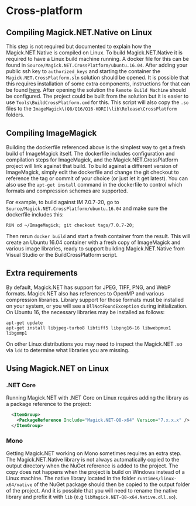# Cross-platform

## Compiling Magick.NET.Native on Linux

This step is not required but documented to explain how the Magick.NET.Native is compiled on Linux. To build Magick.NET.Native it is required to have
a Linux build machine running. A docker file for this can be found in `Source/Magick.NET.CrossPlatform/ubuntu.16.04`. After adding your public ssh key
to `authorized_keys` and starting the container the `Magick.NET.CrossPlatform.sln` solution should be opened. It is possible that this requires installation 
of some extra components, instructions for that can be found [here](https://blogs.msdn.microsoft.com/vcblog/2016/03/30/visual-c-for-linux-development/).
After opening the solution the `Remote Build Machine` should be configured. The project could be built from the solution but it is easier to use
`Tools\BuildCrossPlatform.cmd` for this. This script will also copy the `.so` files to the `ImageMagick\(Q8/Q16/Q16-HDRI)\lib\Release\CrossPlatform`
folders.

## Compiling ImageMagick

Building the dockerfile referenced above is the simplest way to get a fresh build of ImageMagick itself. The dockerfile includes configuration and compilation 
steps for ImageMagick, and the Magick.NET.CrossPlatform project will link against that build. To build against a different version of ImageMagick, simply edit 
the dockerfile and change the git checkout to reference the tag or commit of your choice (or just let it get latest). You can also use the `apt-get install` 
command in the dockerfile to control which formats and compression schemes are supported. 

For example, to build against IM 7.0.7-20, go to `Source/Magick.NET.CrossPlatform/ubuntu.16.04` and make sure the dockerfile includes this:

```
RUN cd ~/ImageMagick; git checkout tags/7.0.7-20;
```

Then rerun `docker build` and start a fresh container from the result. This will create an Ubuntu 16.04 container with a fresh copy of ImageMagick and various 
image libraries, ready to support building Magick.NET.Native from Visual Studio or the BuildCrossPlatform script.

## Extra requirements

By default, Magick.NET has support for JPEG, TIFF, PNG, and WebP formats. Magick.NET also has references to OpenMP and various compression libraries. 
Library support for those formats must be installed on your system, or you will see a `DllNotFoundException` during initialization. On Ubuntu 16, the
necessary libraries may be installed as follows:

```
apt-get update
apt-get install libjpeg-turbo8 libtiff5 libpng16-16 libwebpmux1 libgomp1
```

On other Linux distributions you may need to inspect the Magick.NET .so via `ldd` to determine what libraries you are missing.

## Using Magick.NET on Linux

### .NET Core

Running Magick.NET with .NET Core on Linux requires adding the library as a package reference to the project:

```xml
  <ItemGroup>
    <PackageReference Include="Magick.NET-Q8-x64" Version="7.x.x.x" />
  </ItemGroup>
```

### Mono

Getting Magick.NET working on Mono sometimes requires an extra step. The Magick.NET.Native library is not always automatically copied to the output
directory when the NuGet reference is added to the project. The copy does not happens when the project is build on Windows instead of a Linux machine.
The native library located in the folder `runtimes/linux-x64/native` of the NuGet package should then be copied to the output folder of the project.
And it is possible that you will need to rename the native library and prefix it with `lib` (e.g `libMagick.NET-Q8-x64.Native.dll.so`).